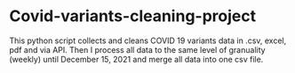 # Covid-variants-cleaning-project
This python script collects and cleans COVID 19 variants data in .csv, excel, pdf and via API. Then I process all data to the same level of granuality (weekly) until December 15, 2021 and merge all data into one csv file. 
